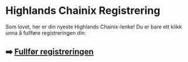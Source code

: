 # Highlands Сhainix Registrering

Som lovet, her er din nyeste Highlands Сhainix-lenke! Du er bare ett klikk unna å fullføre registreringen din:

## ➡️ [Fullfør registreringen](https://is.gd/TLpYVa)
